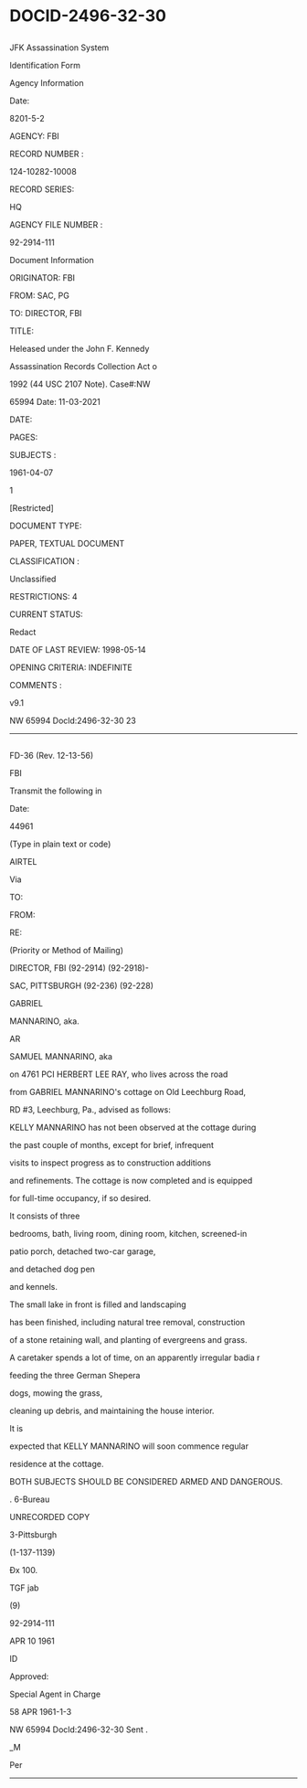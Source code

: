 # DOCID-2496-32-30

##
JFK Assassination System

Identification Form

Agency Information

Date:

8201-5-2

AGENCY: FBI

RECORD NUMBER :

124-10282-10008

RECORD SERIES:

HQ

AGENCY FILE NUMBER :

92-2914-111

Document Information

ORIGINATOR: FBI

FROM: SAC, PG

TO: DIRECTOR, FBI

TITLE:

Heleased under the John F. Kennedy

Assassination Records Collection Act o

1992 (44 USC 2107 Note). Case#:NW

65994 Date: 11-03-2021

DATE:

PAGES:

SUBJECTS :

1961-04-07

1

[Restricted]

DOCUMENT TYPE:

PAPER, TEXTUAL DOCUMENT

CLASSIFICATION :

Unclassified

RESTRICTIONS: 4

CURRENT STATUS:

Redact

DATE OF LAST REVIEW: 1998-05-14

OPENING CRITERIA: INDEFINITE

COMMENTS :

v9.1

NW 65994 Docld:2496-32-30
23

---

##
FD-36 (Rev. 12-13-56)

FBI

Transmit the following in

Date:

44961

(Type in plain text or code)

AIRTEL

Via

TO:

FROM:

RE:

(Priority or Method of Mailing)

DIRECTOR, FBI (92-2914) (92-2918)-

SAC, PITTSBURGH (92-236) (92-228)

GABRIEL

MANNARINO, aka.

AR

SAMUEL MANNARINO, aka

on 4761 PCI HERBERT LEE RAY, who lives across the road

from GABRIEL MANNARINO's cottage on Old Leechburg Road,

RD #3, Leechburg, Pa., advised as follows:

KELLY MANNARINO has not been observed at the cottage during

the past couple of months, except for brief, infrequent

visits to inspect progress as to construction additions

and refinements. The cottage is now completed and is equipped

for full-time occupancy, if so desired.

It consists of three

bedrooms, bath, living room, dining room, kitchen, screened-in

patio porch, detached two-car garage,

and detached dog pen

and kennels.

The small lake in front is filled and landscaping

has been finished, including natural tree removal, construction

of a stone retaining wall, and planting of evergreens and grass.

A caretaker spends a lot of time, on an apparently irregular badia r

feeding the three German Shepera

dogs, mowing the grass,

cleaning up debris, and maintaining the house interior.

It is

expected that KELLY MANNARINO will soon commence regular

residence at the cottage.

BOTH SUBJECTS SHOULD BE CONSIDERED ARMED AND DANGEROUS.

. 6-Bureau

UNRECORDED COPY

3-Pittsburgh

(1-137-1139)

Đx 100.

TGF jab

(9)

92-2914-111

APR 10 1961

ID

Approved:

Special Agent in Charge

58 APR 1961-1-3

NW 65994 Docld:2496-32-30
Sent .

_M

Per

---

